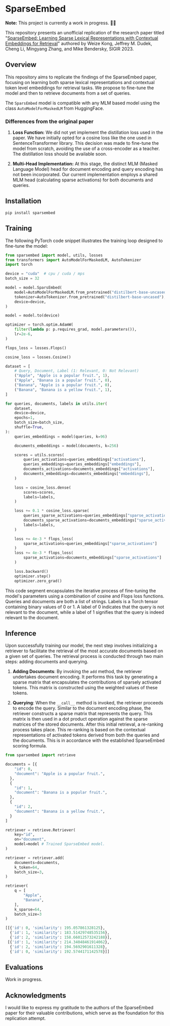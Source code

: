 # SparseEmbed 

**Note:** This project is currently a work in progress. 🔨🧹

This repository presents an unofficial replication of the research paper titled "[SparseEmbed: Learning Sparse Lexical Representations with Contextual Embeddings for Retrieval](https://research.google/pubs/pub52289/)" authored by Weize Kong, Jeffrey M. Dudek, Cheng Li, Mingyang Zhang, and Mike Bendersky, SIGIR 2023.

## Overview

This repository aims to replicate the findings of the SparseEmbed paper, focusing on learning both sparse lexical representations and contextual token level embeddings for retrieval tasks. We propose to fine-tune the model and then to retrieve documents from a set of queries.

The `SparsEmbed` model is compatible with any MLM based model using the class `AutoModelForMaskedLM` from HuggingFace.

### Differences from the original paper

1. **Loss Function:** We did not yet implement the distillation loss used in the paper. We have initially opted for a cosine loss like the one used in SentenceTransformer library. This decision was made to fine-tune the model from scratch, avoiding the use of a cross-encoder as a teacher. The distillation loss should be available soon.

2. **Multi-Head Implementation:** At this stage, the distinct MLM (Masked Language Model) head for document encoding and query encoding has not been incorporated. Our current implementation employs a shared MLM head (calculating sparse activations) for both documents and queries.

## Installation

```
pip install sparsembed
```

## Training

The following PyTorch code snippet illustrates the training loop designed to fine-tune the model:

```python
from sparsembed import model, utils, losses
from transformers import AutoModelForMaskedLM, AutoTokenizer
import torch

device = "cuda"  # cpu / cuda / mps
batch_size = 32

model = model.SparsEmbed(
    model=AutoModelForMaskedLM.from_pretrained("distilbert-base-uncased").to(device),
    tokenizer=AutoTokenizer.from_pretrained("distilbert-base-uncased"),
    device=device,
)

model = model.to(device)

optimizer = torch.optim.AdamW(
    filter(lambda p: p.requires_grad, model.parameters()),
    lr=2e-6,
)

flops_loss = losses.Flops()

cosine_loss = losses.Cosine()

dataset = [
    # Query, Document, Label (1: Relevant, 0: Not Relevant)
    ("Apple", "Apple is a popular fruit.", 1),
    ("Apple", "Banana is a popular fruit.", 0),
    ("Banana", "Apple is a popular fruit.", 0),
    ("Banana", "Banana is a yellow fruit.", 1),
]

for queries, documents, labels in utils.iter(
    dataset,
    device=device,
    epochs=1,
    batch_size=batch_size,
    shuffle=True,
):
    queries_embeddings = model(queries, k=96)

    documents_embeddings = model(documents, k=256)

    scores = utils.scores(
        queries_activations=queries_embeddings["activations"],
        queries_embeddings=queries_embeddings["embeddings"],
        documents_activations=documents_embeddings["activations"],
        documents_embeddings=documents_embeddings["embeddings"],
    )

    loss = cosine_loss.dense(
        scores=scores,
        labels=labels,
    )

    loss += 0.1 * cosine_loss.sparse(
        queries_sparse_activations=queries_embeddings["sparse_activations"],
        documents_sparse_activations=documents_embeddings["sparse_activations"],
        labels=labels,
    )

    loss += 4e-3 * flops_loss(
        sparse_activations=queries_embeddings["sparse_activations"]
    )
    loss += 4e-3 * flops_loss(
        sparse_activations=documents_embeddings["sparse_activations"]
    )

    loss.backward()
    optimizer.step()
    optimizer.zero_grad()
```

This code segment encapsulates the iterative process of fine-tuning the model's parameters using a combination of cosine and Flops loss functions. Queries and documents are both a list of strings. Labels is a Torch tensor containing binary values of 0 or 1. A label of 0 indicates that the query is not relevant to the document, while a label of 1 signifies that the query is indeed relevant to the document. 

## Inference

Upon successfully training our model, the next step involves initializing a retriever to facilitate the retrieval of the most accurate documents based on a given set of queries. The retrieval process is conducted through two main steps: adding documents and querying.

1. **Adding Documents**: By invoking the `add` method, the retriever undertakes document encoding. It performs this task by generating a sparse matrix that encapsulates the contributions of sparsely activated tokens. This matrix is constructed using the weighted values of these tokens.

2. **Querying**: When the `__call__` method is invoked, the retriever proceeds to encode the query. Similar to the document encoding phase, the retriever constructs a sparse matrix that represents the query. This matrix is then used in a dot product operation against the sparse matrices of the stored documents. After this initial retrieval, a re-ranking process takes place. This re-ranking is based on the contextual representations of activated tokens derived from both the queries and the documents. This is in accordance with the established SparseEmbed scoring formula.

```python
from sparsembed import retrieve

documents = [{
    "id": 0,
    "document": "Apple is a popular fruit.",
  },
  {
    "id": 1,
    "document": "Banana is a popular fruit.",
  },
  {
    "id": 2,
    "document": "Banana is a yellow fruit.",
  }
]

retriever = retrieve.Retriever(
    key="id", 
    on="document", 
    model=model # Trained SparseEmbed model.
)

retriever = retriever.add(
    documents=documents,
    k_token=64,
    batch_size=3,
)

retriever(
    q = [
        "Apple", 
        "Banana",
    ], 
    k_sparse=64, 
    batch_size=3
)
```

```python
[[{'id': 0, 'similarity': 195.057861328125},
  {'id': 1, 'similarity': 183.51429748535156},
  {'id': 2, 'similarity': 158.66012573242188}],
 [{'id': 1, 'similarity': 214.34048461914062},
  {'id': 2, 'similarity': 194.5692901611328},
  {'id': 0, 'similarity': 192.5744171142578}]]
```

## Evaluations

Work in progress.

## Acknowledgments

I would like to express my gratitude to the authors of the SparseEmbed paper for their valuable contributions, which serve as the foundation for this replication attempt.
